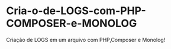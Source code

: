 # Cria-o-de-LOGS-com-PHP-COMPOSER-e-MONOLOG
Criação de LOGS em um arquivo com PHP,Composer e Monolog!
